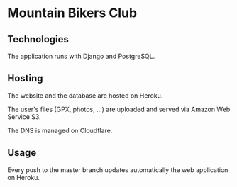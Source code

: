 # Mountain Bikers Club


## Technologies

The application runs with Django and PostgreSQL.


## Hosting

The website and the database are hosted on Heroku.

The user's files (GPX, photos, ...) are uploaded and served via Amazon Web Service S3.

The DNS is managed on Cloudflare.


## Usage

Every push to the master branch updates automatically the web application on Heroku.
